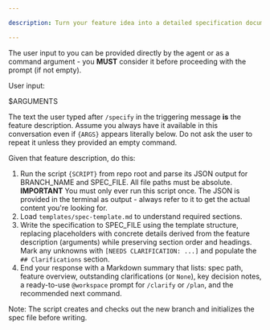 ```yaml
---

description: Turn your feature idea into a detailed specification document with requirements and user stories.

---
```


<!-- prompt-scripts
sh: scripts/bash/create-new-feature.sh --json "{ARGS}"
ps: scripts/powershell/create-new-feature.ps1 -Json "{ARGS}"

-->

The user input to you can be provided directly by the agent or as a command argument - you **MUST** consider it before proceeding with the prompt (if not empty).

User input:

$ARGUMENTS

The text the user typed after `/specify` in the triggering message **is** the feature description. Assume you always have it available in this conversation even if `{ARGS}` appears literally below. Do not ask the user to repeat it unless they provided an empty command.

Given that feature description, do this:

1. Run the script `{SCRIPT}` from repo root and parse its JSON output for BRANCH_NAME and SPEC_FILE. All file paths must be absolute.
  **IMPORTANT** You must only ever run this script once. The JSON is provided in the terminal as output - always refer to it to get the actual content you're looking for.
2. Load `templates/spec-template.md` to understand required sections.
3. Write the specification to SPEC_FILE using the template structure, replacing placeholders with concrete details derived from the feature description (arguments) while preserving section order and headings. Mark any unknowns with `[NEEDS CLARIFICATION: ...]` and populate the `## Clarifications` section.
4. End your response with a Markdown summary that lists: spec path, feature overview, outstanding clarifications (or `None`), key decision notes, a ready-to-use `@workspace` prompt for `/clarify` or `/plan`, and the recommended next command.

Note: The script creates and checks out the new branch and initializes the spec file before writing.
